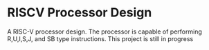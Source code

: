 # RISCV Processor Design
A RISC-V processor design. The processor is capable of performing R,U,I,S,J, and SB type instructions.
This project is still in progress
